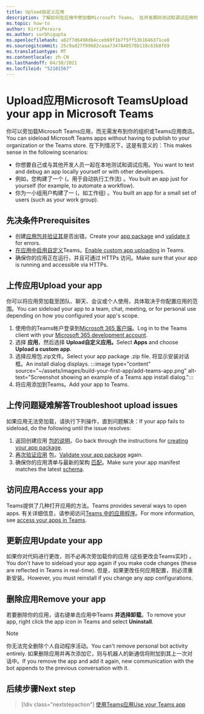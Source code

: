 ```yaml
---
title: Upload自定义应用
description: 了解如何在应用中旁加载Microsoft Teams。 在开发期间测试和调试应用时，旁加载很常见。
ms.topic: how-to
author: KirtiPereira
ms.author: surbhigupta
ms.openlocfilehash: a82f7d6498db4cceb69f1b7f5ff53b1646371ce8
ms.sourcegitcommit: 25c9ad27f99682caaa7347840578b118c63b8f69
ms.translationtype: MT
ms.contentlocale: zh-CN
ms.lasthandoff: 04/30/2021
ms.locfileid: "52101567"
---
```

# <a name="upload-your-app-in-microsoft-teams"></a><span data-ttu-id="cda28-104">Upload应用Microsoft Teams</span><span class="sxs-lookup"><span data-stu-id="cda28-104">Upload your app in Microsoft Teams</span></span>

<span data-ttu-id="cda28-105">你可以旁加载Microsoft Teams应用，而无需发布到你的组织或Teams应用商店。</span><span class="sxs-lookup"><span data-stu-id="cda28-105">You can sideload Microsoft Teams apps without having to publish to your organization or the Teams store.</span></span> <span data-ttu-id="cda28-106">在下列情况下，这是有意义的：</span><span class="sxs-lookup"><span data-stu-id="cda28-106">This makes sense in the following scenarios:</span></span>

* <span data-ttu-id="cda28-107">你想要自己或与其他开发人员一起在本地测试和调试应用。</span><span class="sxs-lookup"><span data-stu-id="cda28-107">You want to test and debug an app locally yourself or with other developers.</span></span>
* <span data-ttu-id="cda28-108">例如，您构建了一个 (，用于自动执行工作流) 。</span><span class="sxs-lookup"><span data-stu-id="cda28-108">You built an app just for yourself (for example, to automate a workflow).</span></span>
* <span data-ttu-id="cda28-109">你为一小组用户构建了一 (，如工作组) 。</span><span class="sxs-lookup"><span data-stu-id="cda28-109">You built an app for a small set of users (such as your work group).</span></span>

## <a name="prerequisites"></a><span data-ttu-id="cda28-110">先决条件</span><span class="sxs-lookup"><span data-stu-id="cda28-110">Prerequisites</span></span>

* <span data-ttu-id="cda28-111">创建[应用包并](~/concepts/build-and-test/apps-package.md)[验证其](https://dev.teams.microsoft.com/appvalidation.html)是否出错。</span><span class="sxs-lookup"><span data-stu-id="cda28-111">Create your [app package](~/concepts/build-and-test/apps-package.md) and [validate it](https://dev.teams.microsoft.com/appvalidation.html) for errors.</span></span>
* <span data-ttu-id="cda28-112">[在应用中启用自定义](~/concepts/build-and-test/prepare-your-o365-tenant.md#enable-custom-teams-apps-and-turn-on-custom-app-uploading)Teams。</span><span class="sxs-lookup"><span data-stu-id="cda28-112">[Enable custom app uploading](~/concepts/build-and-test/prepare-your-o365-tenant.md#enable-custom-teams-apps-and-turn-on-custom-app-uploading) in Teams.</span></span>
* <span data-ttu-id="cda28-113">确保你的应用正在运行，并且可通过 HTTPs 访问。</span><span class="sxs-lookup"><span data-stu-id="cda28-113">Make sure that your app is running and accessible via HTTPs.</span></span>

## <a name="upload-your-app"></a><span data-ttu-id="cda28-114">上传应用</span><span class="sxs-lookup"><span data-stu-id="cda28-114">Upload your app</span></span>

<span data-ttu-id="cda28-115">你可以将应用旁加载至团队、聊天、会议或个人使用，具体取决于你配置应用的范围。</span><span class="sxs-lookup"><span data-stu-id="cda28-115">You can sideload your app to a team, chat, meeting, or for personal use depending on how you configured your app's scope.</span></span>

1. <span data-ttu-id="cda28-116">使用你的Teams帐户登录到[Microsoft 365 客户端](~/build-your-first-app/build-and-run.md#prerequisites)。</span><span class="sxs-lookup"><span data-stu-id="cda28-116">Log in to the Teams client with your [Microsoft 365 development account](~/build-your-first-app/build-and-run.md#prerequisites).</span></span>
1. <span data-ttu-id="cda28-117">选择 **应用**，然后选择 **Upload自定义应用。**</span><span class="sxs-lookup"><span data-stu-id="cda28-117">Select **Apps** and choose **Upload a custom app**.</span></span>
1. <span data-ttu-id="cda28-118">选择应用包.zip文件。</span><span class="sxs-lookup"><span data-stu-id="cda28-118">Select your app package .zip file.</span></span> <span data-ttu-id="cda28-119">将显示安装对话框。</span><span class="sxs-lookup"><span data-stu-id="cda28-119">An install dialog displays.</span></span>
:::image type="content" source="~/assets/images/build-your-first-app/add-teams-app.png" alt-text="Screenshot showing an example of a Teams app install dialog.":::
1. <span data-ttu-id="cda28-121">将应用添加到Teams。</span><span class="sxs-lookup"><span data-stu-id="cda28-121">Add your app to Teams.</span></span>

## <a name="troubleshoot-upload-issues"></a><span data-ttu-id="cda28-122">上传问题疑难解答</span><span class="sxs-lookup"><span data-stu-id="cda28-122">Troubleshoot upload issues</span></span>

<span data-ttu-id="cda28-123">如果应用无法旁加载，请执行下列操作，直到问题解决：</span><span class="sxs-lookup"><span data-stu-id="cda28-123">If your app fails to sideload, do the following until the issue resolves:</span></span>

1. <span data-ttu-id="cda28-124">返回创建应用 [包的说明](../../concepts/build-and-test/apps-package.md)。</span><span class="sxs-lookup"><span data-stu-id="cda28-124">Go back through the instructions for [creating your app package](../../concepts/build-and-test/apps-package.md).</span></span>
1. <span data-ttu-id="cda28-125">[再次验证应用](https://dev.teams.microsoft.com/appvalidation.html) 包。</span><span class="sxs-lookup"><span data-stu-id="cda28-125">[Validate your app package](https://dev.teams.microsoft.com/appvalidation.html) again.</span></span>
1. <span data-ttu-id="cda28-126">确保你的应用清单与最新的架构 [匹配](../../resources/schema/manifest-schema.md)。</span><span class="sxs-lookup"><span data-stu-id="cda28-126">Make sure your app manifest matches the latest [schema](../../resources/schema/manifest-schema.md).</span></span>

## <a name="access-your-app"></a><span data-ttu-id="cda28-127">访问应用</span><span class="sxs-lookup"><span data-stu-id="cda28-127">Access your app</span></span>

<span data-ttu-id="cda28-128">Teams提供了几种打开应用的方法。</span><span class="sxs-lookup"><span data-stu-id="cda28-128">Teams provides several ways to open apps.</span></span> <span data-ttu-id="cda28-129">有关详细信息，请参阅访问[Teams 中的应用程序](https://support.microsoft.com/office/access-your-apps-in-teams-0758cb09-9e85-40e7-a974-51df7734646a)。</span><span class="sxs-lookup"><span data-stu-id="cda28-129">For more information, see [access your apps in Teams](https://support.microsoft.com/office/access-your-apps-in-teams-0758cb09-9e85-40e7-a974-51df7734646a).</span></span>

## <a name="update-your-app"></a><span data-ttu-id="cda28-130">更新应用</span><span class="sxs-lookup"><span data-stu-id="cda28-130">Update your app</span></span>

<span data-ttu-id="cda28-131">如果你对代码进行更改，则不必再次旁加载你的应用 (这些更改会Teams实时) 。</span><span class="sxs-lookup"><span data-stu-id="cda28-131">You don't have to sideload your app again if you make code changes (these are reflected in Teams in real-time).</span></span> <span data-ttu-id="cda28-132">但是，如果更改任何应用配置，则必须重新安装。</span><span class="sxs-lookup"><span data-stu-id="cda28-132">However, you must reinstall if you change any app configurations.</span></span>

## <a name="remove-your-app"></a><span data-ttu-id="cda28-133">删除应用</span><span class="sxs-lookup"><span data-stu-id="cda28-133">Remove your app</span></span>

<span data-ttu-id="cda28-134">若要删除你的应用，请右键单击应用中Teams **并选择卸载**。</span><span class="sxs-lookup"><span data-stu-id="cda28-134">To remove your app, right click the app icon in Teams and select **Uninstall**.</span></span>

> [!NOTE]
> <span data-ttu-id="cda28-135">你无法完全删除个人自动程序活动。</span><span class="sxs-lookup"><span data-stu-id="cda28-135">You can't remove personal bot activity entirely.</span></span> <span data-ttu-id="cda28-136">如果删除应用并再次添加它，则与机器人的新通信将附加到其上一次对话中。</span><span class="sxs-lookup"><span data-stu-id="cda28-136">If you remove the app and add it again, new communication with the bot appends to the previous conversation with it.</span></span>

## <a name="next-step"></a><span data-ttu-id="cda28-137">后续步骤</span><span class="sxs-lookup"><span data-stu-id="cda28-137">Next step</span></span>

> [!div class="nextstepaction"]
> [<span data-ttu-id="cda28-138">使用Teams应用</span><span class="sxs-lookup"><span data-stu-id="cda28-138">Use your Teams app</span></span>](https://support.microsoft.com/office/apps-and-services-cc1fba57-9900-4634-8306-2360a40c665b?ui=en-us&rs=en-us&ad=us)
